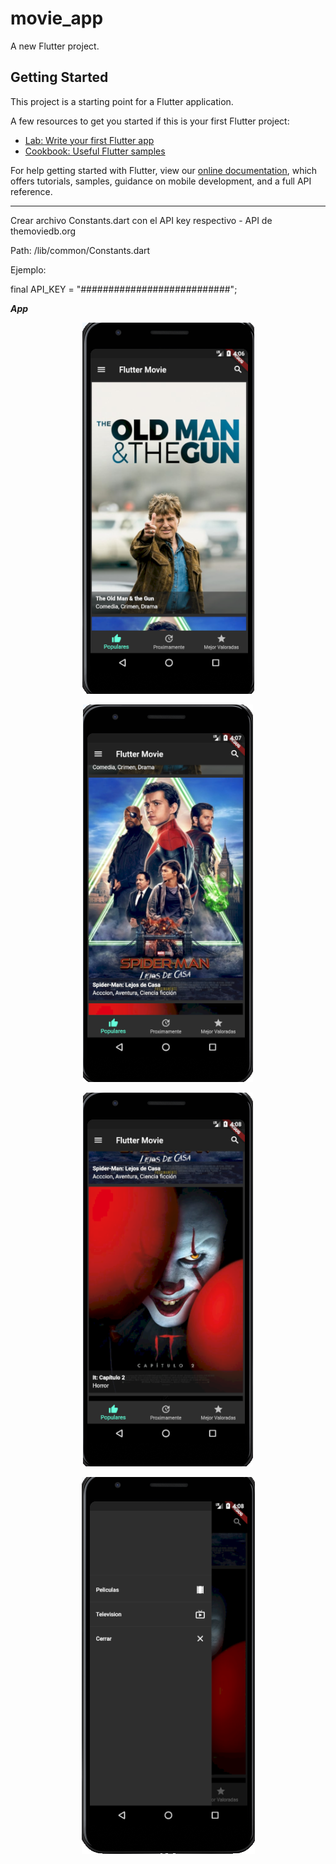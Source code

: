 # movie_app

A new Flutter project.

## Getting Started

This project is a starting point for a Flutter application.

A few resources to get you started if this is your first Flutter project:

- [Lab: Write your first Flutter app](https://flutter.dev/docs/get-started/codelab)
- [Cookbook: Useful Flutter samples](https://flutter.dev/docs/cookbook)

For help getting started with Flutter, view our
[online documentation](https://flutter.dev/docs), which offers tutorials,
samples, guidance on mobile development, and a full API reference.

-------

Crear archivo Constants.dart con el API key respectivo - API de themoviedb.org

Path: /lib/common/Constants.dart

Ejemplo:

final API_KEY = "###########################";


***App***
<p align="center">
  <img src="https://github.com/llStrevensll/AppMovies---Flutter/blob/master/images-git/app1.PNG?raw=true" alt="app1"/>
</p>

<p align="center">
  <img src="https://github.com/llStrevensll/AppMovies---Flutter/blob/master/images-git/app2.PNG?raw=true" alt="app2"/>
</p>

<p align="center">
  <img src="https://github.com/llStrevensll/AppMovies---Flutter/blob/master/images-git/app3.PNG?raw=true" alt="app3"/>
</p>

<p align="center">
  <img src="https://github.com/llStrevensll/AppMovies---Flutter/blob/master/images-git/app4.PNG?raw=true" alt="app4"/>
</p>
